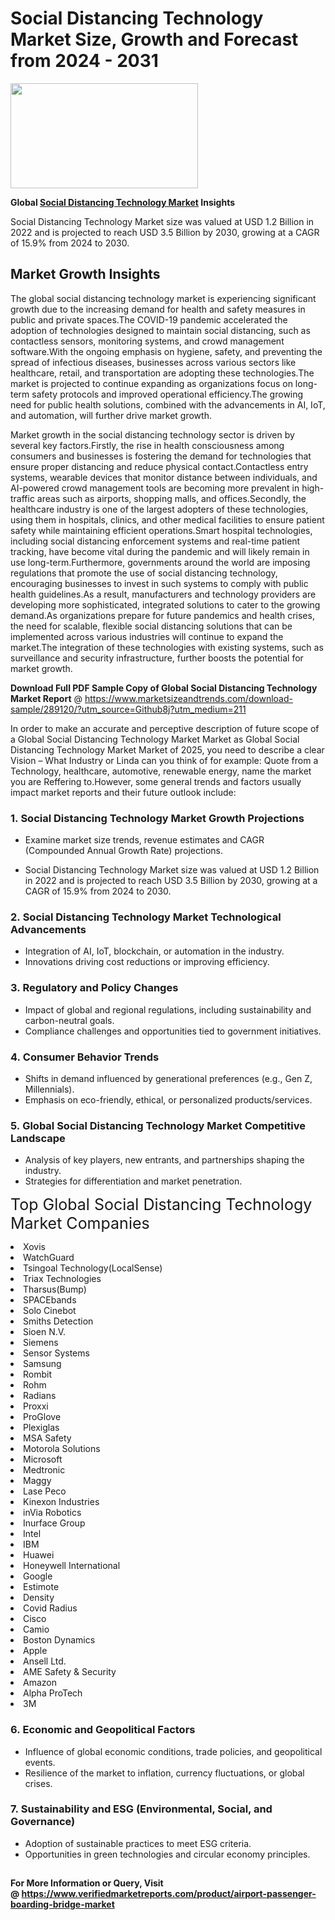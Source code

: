 <H1>Social Distancing Technology Market Size, Growth and Forecast from 2024 - 2031</H1><img class="aligncenter size-medium wp-image-584254" src="https://thirdeyenews.in/wp-content/uploads/2024/09/Global-Market-Research-300x168.jpeg" alt="" width="300" height="168" /><p><strong>Global&nbsp;<a href="https://www.marketsizeandtrends.com/download-sample/289120/?utm_source=Github8j?utm_medium=211">Social Distancing Technology Market</a> Insights</strong></p><p>Social Distancing Technology Market size was valued at USD 1.2 Billion in 2022 and is projected to reach USD 3.5 Billion by 2030, growing at a CAGR of 15.9% from 2024 to 2030.</p><p><h2>Market Growth Insights</h2> <p>The global social distancing technology market is experiencing significant growth due to the increasing demand for health and safety measures in public and private spaces.The COVID-19 pandemic accelerated the adoption of technologies designed to maintain social distancing, such as contactless sensors, monitoring systems, and crowd management software.With the ongoing emphasis on hygiene, safety, and preventing the spread of infectious diseases, businesses across various sectors like healthcare, retail, and transportation are adopting these technologies.The market is projected to continue expanding as organizations focus on long-term safety protocols and improved operational efficiency.The growing need for public health solutions, combined with the advancements in AI, IoT, and automation, will further drive market growth.</p> <p>Market growth in the social distancing technology sector is driven by several key factors.Firstly, the rise in health consciousness among consumers and businesses is fostering the demand for technologies that ensure proper distancing and reduce physical contact.Contactless entry systems, wearable devices that monitor distance between individuals, and AI-powered crowd management tools are becoming more prevalent in high-traffic areas such as airports, shopping malls, and offices.Secondly, the healthcare industry is one of the largest adopters of these technologies, using them in hospitals, clinics, and other medical facilities to ensure patient safety while maintaining efficient operations.Smart hospital technologies, including social distancing enforcement systems and real-time patient tracking, have become vital during the pandemic and will likely remain in use long-term.Furthermore, governments around the world are imposing regulations that promote the use of social distancing technology, encouraging businesses to invest in such systems to comply with public health guidelines.As a result, manufacturers and technology providers are developing more sophisticated, integrated solutions to cater to the growing demand.As organizations prepare for future pandemics and health crises, the need for scalable, flexible social distancing solutions that can be implemented across various industries will continue to expand the market.The integration of these technologies with existing systems, such as surveillance and security infrastructure, further boosts the potential for market growth.</p> <p><span class=""><strong>Download Full PDF Sample Copy of Global Social Distancing Technology Market Report</strong> @ <a href="https://www.marketsizeandtrends.com/download-sample/289120/?utm_source=Github8j?utm_medium=211" target="_blank">https://www.marketsizeandtrends.com/download-sample/289120/?utm_source=Github8j?utm_medium=211</a></span></p><p>In order to make an accurate and perceptive description of future scope of a Global&nbsp;Social Distancing Technology Market Market as Global&nbsp;Social Distancing Technology Market Market of 2025, you need to describe a clear Vision &ndash; What Industry or Linda can you think of for example: Quote from a Technology, healthcare, automotive, renewable energy, name the market you are Reffering to.However, some general trends and factors usually impact market reports and their future outlook include:</p><h3>1.&nbsp;<strong>Social Distancing Technology Market Growth Projections</strong></h3><ul><li>Examine market size trends, revenue estimates and CAGR (Compounded Annual Growth Rate) projections.</li><li><p>Social Distancing Technology Market size was valued at USD 1.2 Billion in 2022 and is projected to reach USD 3.5 Billion by 2030, growing at a CAGR of 15.9% from 2024 to 2030.</p></li></ul><h3>2.&nbsp;<strong>Social Distancing Technology Market Technological Advancements</strong></h3><ul><li>Integration of AI, IoT, blockchain, or automation in the industry.</li><li>Innovations driving cost reductions or improving efficiency.</li></ul><h3>3.&nbsp;<strong>Regulatory and Policy Changes</strong></h3><ul><li>Impact of global and regional regulations, including sustainability and carbon-neutral goals.</li><li>Compliance challenges and opportunities tied to government initiatives.</li></ul><h3>4.&nbsp;<strong>Consumer Behavior Trends</strong></h3><ul><li>Shifts in demand influenced by generational preferences (e.g., Gen Z, Millennials).</li><li>Emphasis on eco-friendly, ethical, or personalized products/services.</li></ul><h3>5.&nbsp;<strong>Global Social Distancing Technology Market Competitive Landscape</strong></h3><ul><li>Analysis of key players, new entrants, and partnerships shaping the industry.</li><li>Strategies for differentiation and market penetration.</li></ul><p data-pm-slice="1 1 []"><span style="color: inherit; font-family: inherit; font-size: 25px;">Top Global Social Distancing Technology Market Companies</span></p><div class="" data-test-id=""><p><li>Xovis</li><li> WatchGuard</li><li> Tsingoal Technology(LocalSense)</li><li> Triax Technologies</li><li> Tharsus(Bump)</li><li> SPACEbands</li><li> Solo Cinebot</li><li> Smiths Detection</li><li> Sioen N.V.</li><li> Siemens</li><li> Sensor Systems</li><li> Samsung</li><li> Rombit</li><li> Rohm</li><li> Radians</li><li> Proxxi</li><li> ProGlove</li><li> Plexiglas</li><li> MSA Safety</li><li> Motorola Solutions</li><li> Microsoft</li><li> Medtronic</li><li> Maggy</li><li> Lase Peco</li><li> Kinexon Industries</li><li> inVia Robotics</li><li> Inurface Group</li><li> Intel</li><li> IBM</li><li> Huawei</li><li> Honeywell International</li><li> Google</li><li> Estimote</li><li> Density</li><li> Covid Radius</li><li> Cisco</li><li> Camio</li><li> Boston Dynamics</li><li> Apple</li><li> Ansell Ltd.</li><li> AME Safety & Security</li><li> Amazon</li><li> Alpha ProTech</li><li> 3M</li></p></div><h3>6.&nbsp;<strong>Economic and Geopolitical Factors</strong></h3><ul><li>Influence of global economic conditions, trade policies, and geopolitical events.</li><li>Resilience of the market to inflation, currency fluctuations, or global crises.</li></ul><h3>7.&nbsp;<strong>Sustainability and ESG (Environmental, Social, and Governance)</strong></h3><ul><li>Adoption of sustainable practices to meet ESG criteria.</li><li>Opportunities in green technologies and circular economy principles.</li></ul><h2><strong style="font-size: 14px;">For More Information or Query, Visit @&nbsp;</strong><a style="background-color: #ffffff; font-size: 14px;" href="https://www.marketsizeandtrends.com/report/social-distancing-technology-market/" target="_blank">https://www.verifiedmarketreports.com/product/airport-passenger-boarding-bridge-market</a></h2>